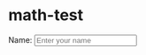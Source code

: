 # math-test
<label for="userName">Name:</label>
<input type="text" id="userName" name="userName" placeholder="Enter your name" required>
